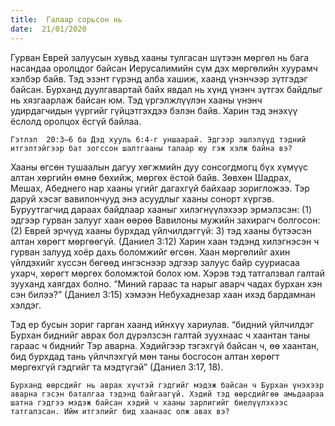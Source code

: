 ```yaml
---
title:  Галаар сорьсон нь
date:  21/01/2020
---
```


Гурван Еврей залуусын хувьд хааны тулгасан шүтээн мөргөл нь бага насандаа оролцдог байсан Иерусалимийн сүм дэх мөргөлийн хуурамч хэлбэр байв. Тэд эзэнт гүрэнд алба хашиж, хаанд үнэнчээр зүтгэдэг байсан. Бурханд дуулгавартай байх явдал нь хүнд үнэнч зүтгэх байдлыг нь хязгаарлаж байсан юм. Тэд үргэлжлүүлэн хааны үнэнч удирдагчидын үүргийг гүйцэтгэхдээ бэлэн байв. Харин тэд энэхүү ёслолд оролцох ёсгүй байлаа.

`Гэтлэл  20:3–6 ба Дэд хууль 6:4-г уншаарай. Эдгээр эшлэлүүд тэдний итгэлтэйгээр бат зогссон шалтгааны талаар юу гэж хэлж байна вэ?`

Хааны өгсөн тушаалын дагуу хөгжмийн дуу сонсогдмогц бүх хүмүүс алтан хөргийн өмнө  бөхийж, мөргөх ёстой байв. Зөвхөн Шадрах, Мешах, Абеднего нар хааны үгийг дагахгүй байхаар зоригложээ. Тэр даруй хэсэг вавилончууд энэ асуудлыг хааны сонорт хүргэв. Буруутгагчид дараах байдлаар хааныг хилэгнүүлэхээр эрмэлзсэн: (1) эдгээр гурван залууг хаан өөрөө Вавилоны мужийн захирагч болгосон: (2) Еврей эрчүүд хааны бурхдад үйлчилдэггүй: 3) тэд хааны бүтээсэн алтан хөрөгт мөргөөгүй. (Даниел 3:12) Харин хаан тэдэнд хилэгнэсэн ч гурван залууд хоёр дахь боломжийг өгсөн. Хаан мөргөлийг ахин үйлдэхийг хүссэн бөгөөд ингэснээр эдгээр залуус байр сууриасаа ухарч, хөрөгт мөргөх боломжтой болох юм. Хэрэв тэд татгалзвал галтай зууханд хаягдах болно. “Миний гараас та нарыг аварч чадах бурхан хэн сэн билээ?” (Даниел 3:15) хэмээн Небухаднезар хаан ихэд бардамнан хэлдэг.

Тэд ер бусын зориг гарган хаанд ийнхүү хариулав. “бидний үйлчилдэг Бурхан биднийг аврах бол дүрэлзсэн галтай зуухнаас ч хаантан таны гараас ч биднийг Тэр аварна. Хэдийгээр тэгэхгүй байсан ч, өө хаантан, бид бурхдад тань үйлчлэхгүй мөн таны босгосон алтан хөрөгт мөргөхгүй гэдгийг та мэдтүгэй” (Даниел 3:17, 18).

`Бурханд өөрсдийг нь аврах хүчтэй гэдгийг мэдэж байсан ч Бурхан үнэхээр аварна гэсэн баталгаа тэдэнд байгаагүй. Хэдий тэд өөрсдийгөө амьдаараа шатна гэдгээ мэдэж байсан хэдий ч хааны зарлигийг биелүүлэхээс татгалзсан. Ийм итгэлийг бид хаанаас олж авах вэ?`